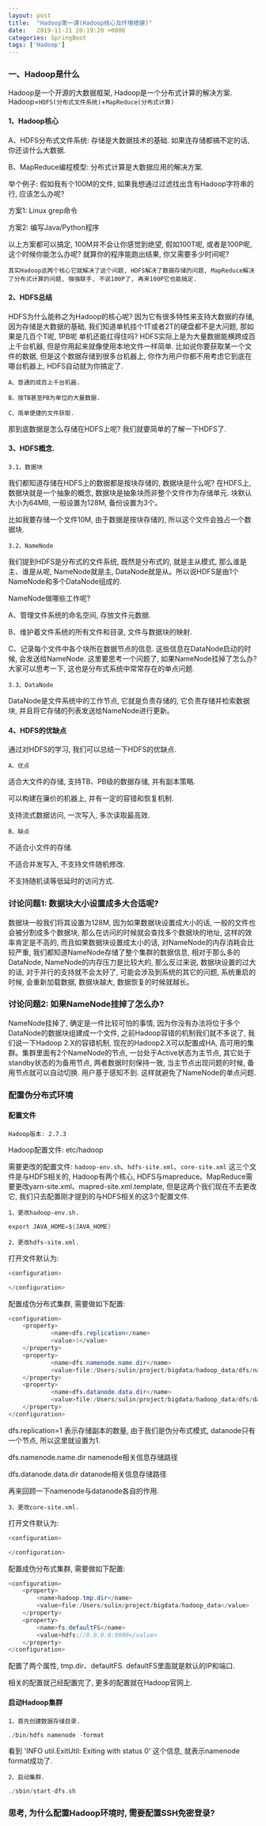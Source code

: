 ```yaml
---
layout: post
title:  "Hadoop第一课(Hadoop核心及环境搭建)"
date:   2019-11-21 20:19:20 +0800
categories: SpringBoot
tags: ['Hadoop']
---
```


### 一、Hadoop是什么

Hadoop是一个开源的大数据框架, Hadoop是一个分布式计算的解决方案. Hadoop=`HDFS(分布式文件系统)`+`MapReduce(分布式计算)`

#### 1、Hadoop核心

A、HDFS分布式文件系统: 存储是大数据技术的基础. 如果连存储都搞不定的话, 你还谈什么大数据.

B、MapReduce编程模型: 分布式计算是大数据应用的解决方案.

举个例子: 假如我有个100M的文件, 如果我想通过过滤找出含有Hadoop字符串的行, 应该怎么办呢?

方案1: Linux grep命令

方案2: 编写Java/Python程序

以上方案都可以搞定, 100M并不会让你感觉到绝望, 假如100T呢, 或者是100P呢, 这个时候你能怎么办呢? 就算你的程序能跑出结果, 你又需要多少时间呢? 

`其实Hadoop这两个核心它就解决了这个问题, HDFS解决了数据存储的问题, MapReduce解决了分布式计算的问题, 强强联手, 不说100P了, 再来100P它也能搞定. `

#### 2、HDFS总结

HDFS为什么能称之为Hadoop的核心呢? 因为它有很多特性来支持大数据的存储, 因为存储是大数据的基础, 我们知道单机挂个1T或者2T的硬盘都不是大问题, 那如果是几百个T呢, 1PB呢 单机还能扛得住吗? HDFS实际上是为大量数据能横跨成百上千台机器, 但是你用起来就像使用本地文件一样简单. 比如说你要获取某一个文件的数据, 但是这个数据存储到很多台机器上, 你作为用户你都不用考虑它到底在哪台机器上, HDFS自动就为你搞定了.

`A、普通的成百上千台机器.`

`B、按TB甚至PB为单位的大量数据.`

`C、简单便捷的文件获取.`

那到底数据是怎么存储在HDFS上呢? 我们就要简单的了解一下HDFS了.

#### 3、HDFS概念.

`3.1、数据块`

我们都知道存储在HDFS上的数据都是按块存储的, 数据块是什么呢? 在HDFS上, 数据块就是一个抽象的概念, 数据块是抽象块而非整个文件作为存储单元. 块默认大小为64MB, 一般设置为128M, 备份设置为3个。

比如我要存储一个文件10M, 由于数据是按块存储的, 所以这个文件会独占一个数据块.

`3.2、NameNode`

我们提到HDFS是分布式的文件系统, 既然是分布式的, 就是主从模式, 那么谁是主、谁是从呢, NameNode就是主, DataNode就是从。所以说HDFS是由1个NameNode和多个DataNode组成的. 

NameNode做哪些工作呢?

A、管理文件系统的命名空间, 存放文件元数据.

B、维护着文件系统的所有文件和目录, 文件与数据块的映射.

C、记录每个文件中各个块所在数据节点的信息. 这些信息在DataNode启动的时候, 会发送给NameNode. 这里要思考一个问题了, 如果NameNode挂掉了怎么办? 大家可以思考一下, 这也是分布式系统中常常存在的单点问题.

`3.3、DataNode`

DataNode是文件系统中的工作节点, 它就是负责存储的, 它负责存储并检索数据块, 并且将它存储的列表发送给NameNode进行更新。

#### 4、HDFS的优缺点

通过对HDFS的学习, 我们可以总结一下HDFS的优缺点.

`A、优点`

适合大文件的存储, 支持TB、PB级的数据存储, 并有副本策略. 

可以构建在廉价的机器上, 并有一定的容错和恢复机制.

支持流式数据访问, 一次写入, 多次读取最高效.

`B、缺点`

不适合小文件的存储.

不适合并发写入, 不支持文件随机修改. 

不支持随机读等低延时的访问方式.

### 讨论问题1: 数据块大小设置成多大合适呢?

数据块一般我们将其设置为128M, 因为如果数据块设置成大小的话, 一般的文件也会被分割成多个数据块, 那么在访问的时候就会查找多个数据块的地址, 这样的效率肯定是不高的, 而且如果数据块设置成太小的话, 对NameNode的内存消耗会比较严重, 我们都知道NameNode存储了整个集群的数据信息, 相对于那么多的DataNode, NameNode的内存压力是比较大的, 那么反过来说, 数据块设置的过大的话, 对于并行的支持就不会太好了, 可能会涉及到系统的其它的问题, 系统重启的时候, 会重新加载数据, 数据块越大, 数据恢复的时候就越长。

### 讨论问题2: 如果NameNode挂掉了怎么办?

NameNode挂掉了, 确定是一件比较可怕的事情, 因为你没有办法将位于多个DataNode的数据块组建成一个文件, 之前Hadoop容错的机制我们就不多说了, 我们说一下Hadoop 2.X的容错机制, 现在的Hadoop2.X可以配置成HA, 高可用的集群。集群里面有2个NameNode的节点, 一台处于Active状态为主节点, 其它处于standby状态的为备用节点, 两者数据时刻保持一致, 当主节点出现问题的时候, 备用节点就可以自动切换. 用户基于感知不到. 这样就避免了NameNode的单点问题.

### 配置伪分布式环境

#### 配置文件

`Hadoop版本: 2.7.3`

Hadoop配置文件: etc/hadoop

需要更改的配置文件: `hadoop-env.sh`、`hdfs-site.xml`、`core-site.xml` 这三个文件是与HDFS相关的, Hadoop有两个核心, HDFS与mapreduce。MapReduce需要更改yarn-site.xml、mapred-site.xml.template, 但是这两个我们现在不去更改它, 我们只去配置刚才提到的与HDFS相关的这3个配置文件. 

`1、更改hadoop-env.sh.`

```Java
export JAVA_HOME=${JAVA_HOME}
```

`2、更改hdfs-site.xml.`

打开文件默认为:
```Java
<configuration>

</configuration>
```

配置成伪分布式集群, 需要做如下配置:

```Java
<configuration>
	<property>
			<name>dfs.replication</name>
			<value>1</value>
	</property>
	<property>
			<name>dfs.namenode.name.dir</name>
			<value>file:/Users/sulin/project/bigdata/hadoop_data/dfs/name</value>
	</property>
	<property>
			<name>dfs.datanode.data.dir</name>
			<value>file:/Users/sulin/project/bigdata/hadoop_data/dfs/data</value>
	</property>
</configuration>
```

dfs.replication=1 表示存储副本的数量, 由于我们是伪分布式模式, datanode只有一个节点, 所以这里就设置为1.

dfs.namenode.name.dir namenode相关信息存储路径

dfs.datanode.data.dir datanode相关信息存储路径

再来回顾一下namenode与datanode各自的作用.

`3、更改core-site.xml.`

打开文件默认为:
```Java
<configuration>

</configuration>
```

配置成伪分布式集群, 需要做如下配置:
```Java
<configuration>
	<property>
		<name>hadoop.tmp.dir</name>
		<value>file:/Users/sulin/project/bigdata/hadoop_data</value>
	</property>
	<property>
		<name>fs.defaultFS</name>
		<value>hdfs://0.0.0.0:9000</value>
	</property>
</configuration>
```

配置了两个属性, tmp.dir、defaultFS. defaultFS里面就是默认的IP和端口.

相关的配置就己经配置完了, 更多的配置就在Hadoop官网上. 

#### 启动Hadoop集群

`1、首先创建数据存储目录.`

```Java
./bin/hdfs namenode -format
```

看到 'INFO util.ExitUtil: Exiting with status 0' 这个信息, 就表示namenode format成功了.

`2、启动集群.`

```Java
./sbin/start-dfs.sh
```

### 思考, 为什么配置Hadoop环境时, 需要配置SSH免密登录?
